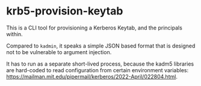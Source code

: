 # krb5-provision-keytab

This is a CLI tool for provisioning a Kerberos Keytab, and the principals within.

Compared to `kadmin`, it speaks a simple JSON based format that is designed not to be vulnerable to argument injection.

It has to run as a separate short-lived process, because the kadm5 libraries are hard-coded to read
configuration from certain environment variables: https://mailman.mit.edu/pipermail/kerberos/2022-April/022804.html.
